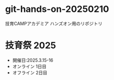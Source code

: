 # git-hands-on-20250210
技育CAMPアカデミア ハンズオン用のリポジトリ

# 技育祭 2025

- 開催日:2025.3.15-16
- オンライン 1日目
- オフライン 2日目
